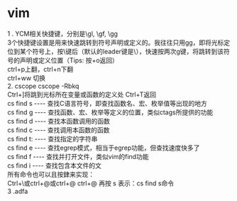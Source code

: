 # vim
1 . 
    YCM相关快捷键，分别是\gl, \gf, \gg  
    3个快捷键设置是用来快速跳转到符号声明或定义的。我往往只用gg，即将光标定位到某个符号上，按\键后（默认的leader键是\），快速按两次g键，将跳转到该符号的声明或定义位置（Tips: 按<ctrl>+o返回）  
    ctrl+p上翻，ctrl+n下翻  
    ctrl+ww 切换  
2. cscope
    cscope -Rbkq  
    Ctrl+]将跳到光标所在变量或函数的定义处 Ctrl+T返回   
    cs find s ---- 查找C语言符号，即查找函数名、宏、枚举值等出现的地方  
    cs find g ---- 查找函数、宏、枚举等定义的位置，类似ctags所提供的功能  
    cs find d ---- 查找本函数调用的函数  
    cs find c ---- 查找调用本函数的函数  
    cs find t: ---- 查找指定的字符串  
    cs find e ---- 查找egrep模式，相当于egrep功能，但查找速度快多了  
    cs find f ---- 查找并打开文件，类似vim的find功能  
    cs find i ---- 查找包含本文件的文   
    所有命令也可以且按銉来实现：   
      Ctrl+\或ctrl+@或ctrl+@ ctrl+@ 再按 s 表示：cs find s命令  
3 .adfa  



